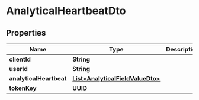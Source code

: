 

# AnalyticalHeartbeatDto


## Properties

| Name | Type | Description | Notes |
|------------ | ------------- | ------------- | -------------|
|**clientId** | **String** |  |  |
|**userId** | **String** |  |  [optional] |
|**analyticalHeartbeat** | [**List&lt;AnalyticalFieldValueDto&gt;**](AnalyticalFieldValueDto.md) |  |  |
|**tokenKey** | **UUID** |  |  [optional] |



